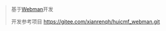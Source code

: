 > 基于[Webman](https://github.com/webman-php/webman)开发
> 
> 开发参考项目 https://gitee.com/xianrenqh/huicmf_webman.git